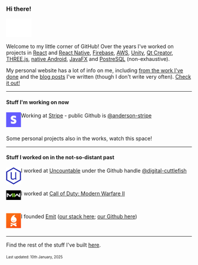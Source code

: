 ### Hi there! 
<img src="https://github.com/andersonaddo/andersonaddo/blob/master/media/hello.gif" height="50"/>

Welcome to my little corner of GitHub!
Over the years I've worked on projects in [React](https://react.dev/) and [React Native](https://reactnative.dev/), [Firebase](https://firebase.google.com/), [AWS](https://aws.amazon.com/), [Unity](https://unity.com/), [Qt Creator](https://www.qt.io/product/development-tools), [THREE.js](https://threejs.org/), [native Android](https://developer.android.com/studio), [JavaFX](https://openjfx.io/) and [PostreSQL](https://www.postgresql.org/) (non-exhaustive).

My personal website has a lot of info on me, including [from the work I've done](https://www.loadingdeveloper.com/my-work/) and the [blog posts](https://www.loadingdeveloper.com/blog/) I've written (though I don't write very often). [Check it out!](https://www.loadingdeveloper.com)

---

#### Stuff I'm working on now


<div>
  <img align="left" src="https://github.com/andersonaddo/andersonaddo/blob/master/media/stripe.jpeg" width="40" />
  <p>
    Working at <a href="https://stripe">Stripe<a/>
    <span> - public Github is </span>
    <a href="https://github.com/anderson-stripe">@anderson-stripe</a>
  </p>
</div>
      
<br />
      
Some personal projects also in the works, watch this space!

---

#### Stuff I worked on in the not-so-distant past

<div>
  <img align="left" src="https://github.com/andersonaddo/andersonaddo/blob/master/media/uncountable.png" width="40" />
  <p>
    I worked at <a href="https://www.uncountable.com">Uncountable<a/>
    <span> under the Github handle </span>
    <a href="https://github.com/digital-cuttlefish">@digital-cuttlefish</a>
  </p>
</div>

<br />

<div>
  <img align="left" src="https://github.com/andersonaddo/andersonaddo/blob/master/media/mwii.png" width="40" />
  <p>
    I worked at <a href="https://www.callofduty.com/modernwarfare2">Call of Duty: Modern Warfare II</a>
  </p>
</div>

<br />

<div>
<img align="left" src="https://github.com/andersonaddo/andersonaddo/blob/master/media/emit.png" width="40" />
  <p>
    I founded <a href="https://getemit.com">Emit</a> 
    (<a href="https://stackshare.io/emit/emit">our stack here</a>; 
    <a href="https://github.com/emitapp">our Github here</a>)
  </p>
</div>

<br />

---

Find the rest of the stuff I've built [here](https://www.loadingdeveloper.com/my-work/).

<sup><sub>Last updated: 10th January, 2025</sub></sup>
